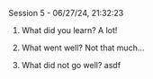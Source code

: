 Session 5 - 06/27/24, 21:32:23
1) What did you learn?
A lot!

2) What went well?
Not that much...

3) What did not go well?
asdf

